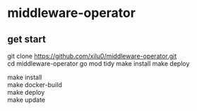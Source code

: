 # middleware-operator
## get start
 git clone https://github.com/xilu0/middleware-operator.git  
 cd middleware-operator 
 go mod tidy
 make install
 make deploy

make install  
make docker-build  
make deploy  
make update  

